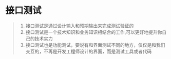 # 接口测试

> 1. 接口测试是通过设计输入和预期输出来完成测试验证的
> 2. 接口测试是一个技术知识和业务知识相结合的工作,可以更好地提升你自己的技术实力
> 3. 接口测试也是功能测试，要说有和界面测试不同的地方，仅仅是和我们交互的，不再是开发工程师设计的界面，而是测试工具或者代码

